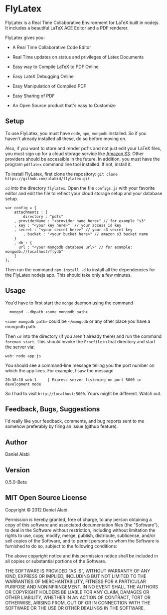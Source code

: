 FlyLatex
========

FlyLatex is a Real Time Collaborative Environment for LaTeX built in nodejs.
It includes a beautiful LaTeX ACE Editor and a PDF renderer. 

FlyLatex gives you:

* A Real Time Collaborative Code Editor

* Real Time updates on status and privileges of Latex Documents

* Easy way to Compile LaTeX to PDF Online

* Easy LateX Debugging Online

* Easy Manipulation of Compiled PDF

* Easy Sharing of PDF

* An Open Source product that's easy to Customize



Setup
-----

To use FlyLatex, you must have `node`, `npm`, `mongodb` installed. So if you haven't already installed all these, do so before moving on.

Also, if you want to store and render pdf's and not just edit your LaTeX
files, you must sign up for a cloud storage service like 
[Amazon S3](http://aws.amazon.com/es/s3/). 
Other providers should be accessible in the future. In addition, you must 
have the program `pdflatex` command line tool installed. If not, install
it.

To install FlyLatex, first clone the repository: `git clone https://github.com/alabid/flylatex.git`

`cd` into the directory `flylatex`. Open the file `configs.js` with your favorite
editor and edit the file to reflect your cloud storage setup and your database
setup.

	var config = {
  	    attachments : {
	    	directory : "pdfs"
		, providerName : "<provider name here>" // for example "s3"
		, key : "<your key here>"  // your access id key
		, secret : "<your secret here>" // your s3 secret key
	    	, bucket : "<your bucket here>" // amazon s3 bucket name
   	    }
	    , db : {
	      url : "<your mongodb database url>" // for example: mongodb://localhost/flydb"
	    }
	};

Then run the command `npm install -d` to install all the dependencies for the
FlyLatex nodejs app. This should take only a few minutes.

Usage
-----

You'd have to first start the `mongo` daemon using the command

      mongod --dbpath <some mongodb path>

`<some mongodb path>` could be `~/mongodb` or any other place you have a mongodb
path.

Then `cd` into the directory (if you aren't already there) and run the command
 `foreman start`. This should invoke the `Procfile` in that directory and start 
the server via:

    web: node app.js

You should see a command-line message telling you the port number on which the app lives. For example, I saw the message

    20:38:10 web.1     | Express server listening on port 5000 in development mode
    
So I had to visit `http://localhost:5000`. Yours might be different. Watch out.

Feedback, Bugs, Suggestions
---------------------------

I'd really like your feedback, comments, and bug reports sent to me
somehow preferably by filing an issue (github feature).


Author
------
Daniel Alabi

Version
-------
0.5.0-Beta

MIT Open Source License
-----------------------

Copyright &copy; 2012 Daniel Alabi

Permission is hereby granted, free of charge, to any person obtaining a copy of this software and associated documentation files (the "Software"), to deal in the Software without restriction, including without limitation the rights to use, copy, modify, merge, publish, distribute, sublicense, and/or sell copies of the Software, and to permit persons to whom the Software is furnished to do so, subject to the following conditions:

The above copyright notice and this permission notice shall be included in all copies or substantial portions of the Software.

THE SOFTWARE IS PROVIDED "AS IS", WITHOUT WARRANTY OF ANY KIND, EXPRESS OR IMPLIED, INCLUDING BUT NOT LIMITED TO THE WARRANTIES OF MERCHANTABILITY, FITNESS FOR A PARTICULAR PURPOSE AND NONINFRINGEMENT. IN NO EVENT SHALL THE AUTHORS OR COPYRIGHT HOLDERS BE LIABLE FOR ANY CLAIM, DAMAGES OR OTHER LIABILITY, WHETHER IN AN ACTION OF CONTRACT, TORT OR OTHERWISE, ARISING FROM, OUT OF OR IN CONNECTION WITH THE SOFTWARE OR THE USE OR OTHER DEALINGS IN THE SOFTWARE.